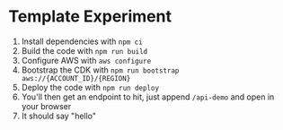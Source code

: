 # Template Experiment

1. Install dependencies with `npm ci`
1. Build the code with `npm run build`
1. Configure AWS with `aws configure`
1. Bootstrap the CDK with `npm run bootstrap aws://{ACCOUNT_ID}/{REGION}`
1. Deploy the code with `npm run deploy`
1. You'll then get an endpoint to hit, just append `/api-demo` and open in your browser
1. It should say "hello"

